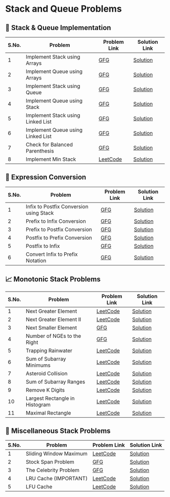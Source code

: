 # Stack and Queue Problems

## 🧩 Stack & Queue Implementation

| S.No. | Problem                             | Problem Link                                                                 | Solution Link |
|-------|-------------------------------------|------------------------------------------------------------------------------|---------------|
| 1     | Implement Stack using Arrays        | [GFG](https://www.geeksforgeeks.org/implement-stack-using-array/)            | [Solution](#) |
| 2     | Implement Queue using Arrays        | [GFG](https://www.geeksforgeeks.org/array-implementation-of-queue-simple/)   | [Solution](#) |
| 3     | Implement Stack using Queue         | [GFG](https://www.geeksforgeeks.org/implement-stack-using-queue/)            | [Solution](#) |
| 4     | Implement Queue using Stack         | [GFG](https://www.geeksforgeeks.org/queue-using-stacks/)                     | [Solution](#) |
| 5     | Implement Stack using Linked List   | [GFG](https://www.geeksforgeeks.org/implement-a-stack-using-singly-linked-list/) | [Solution](#) |
| 6     | Implement Queue using Linked List   | [GFG](https://www.geeksforgeeks.org/queue-linked-list-implementation/)       | [Solution](#) |
| 7     | Check for Balanced Parenthesis      | [GFG](https://www.geeksforgeeks.org/check-for-balanced-parentheses-in-an-expression/) | [Solution](#) |
| 8     | Implement Min Stack                 | [LeetCode](https://leetcode.com/problems/min-stack/)                         | [Solution](#) |

## 🔁 Expression Conversion

| S.No. | Problem                             | Problem Link                                                                 | Solution Link |
|-------|-------------------------------------|------------------------------------------------------------------------------|---------------|
| 1     | Infix to Postfix Conversion using Stack | [GFG](https://www.geeksforgeeks.org/convert-infix-expression-to-postfix-expression/) | [Solution](#) |
| 2     | Prefix to Infix Conversion          | [GFG](https://www.geeksforgeeks.org/prefix-infix-conversion/)                | [Solution](#) |
| 3     | Prefix to Postfix Conversion        | [GFG](https://www.geeksforgeeks.org/prefix-postfix-conversion/)              | [Solution](#) |
| 4     | Postfix to Prefix Conversion        | [GFG](https://www.geeksforgeeks.org/postfix-prefix-conversion/)              | [Solution](#) |
| 5     | Postfix to Infix                    | [GFG](https://www.geeksforgeeks.org/postfix-to-infix/)                       | [Solution](#) |
| 6     | Convert Infix to Prefix Notation    | [GFG](https://www.geeksforgeeks.org/convert-infix-prefix-notation/)          | [Solution](#) |

## 📈 Monotonic Stack Problems

| S.No. | Problem                             | Problem Link                                                                 | Solution Link |
|-------|-------------------------------------|------------------------------------------------------------------------------|---------------|
| 1     | Next Greater Element                | [LeetCode](https://leetcode.com/problems/next-greater-element-i/)            | [Solution](#) |
| 2     | Next Greater Element II             | [LeetCode](https://leetcode.com/problems/next-greater-element-ii/)           | [Solution](#) |
| 3     | Next Smaller Element                | [GFG](https://www.geeksforgeeks.org/next-smaller-element/)                   | [Solution](#) |
| 4     | Number of NGEs to the Right         | [GFG](https://www.geeksforgeeks.org/next-greater-element/)                   | [Solution](#) |
| 5     | Trapping Rainwater                  | [LeetCode](https://leetcode.com/problems/trapping-rain-water/)               | [Solution](#) |
| 6     | Sum of Subarray Minimums            | [LeetCode](https://leetcode.com/problems/sum-of-subarray-minimums/)          | [Solution](#) |
| 7     | Asteroid Collision                  | [LeetCode](https://leetcode.com/problems/asteroid-collision/)                | [Solution](#) |
| 8     | Sum of Subarray Ranges              | [LeetCode](https://leetcode.com/problems/sum-of-subarray-ranges/)            | [Solution](#) |
| 9     | Remove K Digits                     | [LeetCode](https://leetcode.com/problems/remove-k-digits/)                   | [Solution](#) |
| 10    | Largest Rectangle in Histogram      | [LeetCode](https://leetcode.com/problems/largest-rectangle-in-histogram/)    | [Solution](#) |
| 11    | Maximal Rectangle                   | [LeetCode](https://leetcode.com/problems/maximal-rectangle/)                 | [Solution](#) |

## 🧠 Miscellaneous Stack Problems

| S.No. | Problem                             | Problem Link                                                                 | Solution Link |
|-------|-------------------------------------|------------------------------------------------------------------------------|---------------|
| 1     | Sliding Window Maximum              | [LeetCode](https://leetcode.com/problems/sliding-window-maximum/)            | [Solution](#) |
| 2     | Stock Span Problem                  | [GFG](https://www.geeksforgeeks.org/the-stock-span-problem/)                 | [Solution](#) |
| 3     | The Celebrity Problem               | [GFG](https://www.geeksforgeeks.org/the-celebrity-problem/)                  | [Solution](#) |
| 4     | LRU Cache (IMPORTANT)               | [LeetCode](https://leetcode.com/problems/lru-cache/)                         | [Solution](#) |
| 5     | LFU Cache                           | [LeetCode](https://leetcode.com/problems/lfu-cache/)                         | [Solution](#) |
